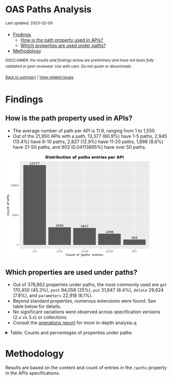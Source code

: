 OAS Paths Analysis
================
<sup>Last updated: 2023-02-09</sup>

- <a href="#findings" id="toc-findings">Findings</a>
  - <a href="#how-is-the-path-property-used-in-apis"
    id="toc-how-is-the-path-property-used-in-apis">How is the path property
    used in APIs?</a>
  - <a href="#which-properties-are-used-under-paths"
    id="toc-which-properties-are-used-under-paths">Which properties are used
    under paths?</a>
- <a href="#methodology" id="toc-methodology">Methodology</a>

<sup>*DISCLAIMER: the results and findings below are preliminary and
have not been fully validated or peer reviewed. Use with care. Do not
quote or disseminate.*</sup>

<sup>[Back to summary](oas_summary.md) \| [View related
issues](https://github.com/postman-open-technologies/knowledge-base/labels/oas%3Apaths)</sup>

# Findings

## How is the path property used in APIs?

- The average number of path per API is 11.9, ranging from 1 to 1,550.
- Out of the 21,950 APIs with a path, 13,377 (60.9%) have 1-5 paths,
  2,945 (13.4%) have 6-10 paths, 2,827 (12.9%) have 11-20 paths, 1,898
  (8.6%) have 21-50 paths, and 903 (0.04113895%) have over 50 paths.

<img src="oas_paths_files/figure-gfm/oas_paths_buckets_barplot-1.png" width="90%" />

## Which properties are used under paths?

- Out of 376,662 properties under paths, the most commonly used are
  `get` 170,450 (45.3%), `post` 94,058 (25%), `put` 31,647 (8.4%),
  `delete` 29,624 (7.9%), and `parameters` 22,918 (6.1%).
- Beyond standard properties, numerous extensions were found. See table
  below for details.
- No significant variations were observed across specification versions
  (2.x vs 3.x) or collections
- Consult the [operations report](oas_paths_operations.md) for more
  in-depth analysis.q

<details>
<summary>
Table: Counts and percentages of properties under paths
</summary>

| property                               |      n |       pct |
|:---------------------------------------|-------:|----------:|
| get                                    | 170450 | 0.4525277 |
| post                                   |  94058 | 0.2497146 |
| put                                    |  31647 | 0.0840196 |
| delete                                 |  29624 | 0.0786488 |
| parameters                             |  22918 | 0.0608450 |
| patch                                  |   8304 | 0.0220463 |
| x-swagger-router-controller            |   6392 | 0.0169701 |
| \$ref                                  |   4655 | 0.0123586 |
| description                            |   1848 | 0.0049063 |
| servers                                |   1347 | 0.0035762 |
| options                                |    773 | 0.0020522 |
| summary                                |    764 | 0.0020283 |
| x-endpoint                             |    687 | 0.0018239 |
| x-platforms-available                  |    663 | 0.0017602 |
| head                                   |    351 | 0.0009319 |
| x-swagger-pipe                         |    298 | 0.0007912 |
| x-route-enum                           |    291 | 0.0007726 |
| x-twilio                               |    272 | 0.0007221 |
| x-api-version                          |    175 | 0.0004646 |
| x-summary                              |    146 | 0.0003876 |
| x-linode-cli-command                   |    133 | 0.0003531 |
| x-path-type                            |    129 | 0.0003425 |
| x-default-output-properties            |    129 | 0.0003425 |
| x-description                          |     81 | 0.0002150 |
| x-restlet                              |     67 | 0.0001779 |
| x-related-model                        |     45 | 0.0001195 |
| x-gelato-group                         |     39 | 0.0001035 |
| x-vault-unauthenticated                |     35 | 0.0000929 |
| x-amazon-apigateway-any-method         |     35 | 0.0000929 |
| x-vault-sudo                           |     25 | 0.0000664 |
| x-controller                           |     25 | 0.0000664 |
| x-modules                              |     25 | 0.0000664 |
| trace                                  |     16 | 0.0000425 |
| x-ms-notification-content              |     14 | 0.0000372 |
| x-WM-COMPLETE_PATH                     |     14 | 0.0000372 |
| x-a127-apply                           |     14 | 0.0000372 |
| x-amf-description                      |     12 | 0.0000319 |
| x-vault-createSupported                |     11 | 0.0000292 |
| x-swagger-section-capabilities         |      9 | 0.0000239 |
| x-eac-ignore                           |      8 | 0.0000212 |
| x-volos-apply                          |      7 | 0.0000186 |
| x-data_classification                  |      7 | 0.0000186 |
| x-external                             |      7 | 0.0000186 |
| x-internal                             |      7 | 0.0000186 |
| x-swagger-section-2fa-bypass-permitted |      7 | 0.0000186 |
| x-controller-interface                 |      6 | 0.0000159 |
| x-last-modified                        |      6 | 0.0000159 |
| x-zendesk-owner                        |      6 | 0.0000159 |
| x-snyk-api-resource                    |      6 | 0.0000159 |
| x-order                                |      6 | 0.0000159 |
| x-swagger-route-controller             |      5 | 0.0000133 |
| x-vendor-method                        |      5 | 0.0000133 |
| x-kusk                                 |      4 | 0.0000106 |
| x-handler                              |      4 | 0.0000106 |
| x-python-connexion-openapi-name        |      4 | 0.0000106 |
| x-private                              |      4 | 0.0000106 |
| x-vertx-event-bus                      |      3 | 0.0000080 |
| x-annotation-counting                  |      2 | 0.0000053 |
| x-wso2-sandbox-endpoints               |      2 | 0.0000053 |
| x-annotation-meta-data                 |      2 | 0.0000053 |
| x-exegesis-controller                  |      2 | 0.0000053 |
| x-annotation-experimental              |      2 | 0.0000053 |
| x-oba-custom                           |      2 | 0.0000053 |
| x-wso2-production-endpoints            |      2 | 0.0000053 |
| x-annotation-clearanceLevel            |      2 | 0.0000053 |
| x-style-validator-ignored              |      2 | 0.0000053 |
| x-db-table-name                        |      2 | 0.0000053 |
| x-amzn-api-sandbox                     |      2 | 0.0000053 |
| x-temp                                 |      1 | 0.0000027 |
| x-volos-authorizations                 |      1 | 0.0000027 |
| x-wso2-disable-security                |      1 | 0.0000027 |
| x-wso2-request-interceptor             |      1 | 0.0000027 |
| x-lambda                               |      1 | 0.0000027 |
| x-test                                 |      1 | 0.0000027 |
| x-bank                                 |      1 | 0.0000027 |
| x-route-filters                        |      1 | 0.0000027 |
| x-kong-plugin-key-auth                 |      1 | 0.0000027 |
| x-DNB-ID                               |      1 | 0.0000027 |
| x-DNB-Name                             |      1 | 0.0000027 |
| x-openapi-router-controller            |      1 | 0.0000027 |
| x-a127-authorizations                  |      1 | 0.0000027 |
| x-zally-ignore                         |      1 | 0.0000027 |
| x-oad-type                             |      1 | 0.0000027 |
| x-comment                              |      1 | 0.0000027 |
| x-swagstar                             |      1 | 0.0000027 |

</details>

# Methodology

Results are based on the content and count of entries in the `/paths`
property in the APIs specifications.
